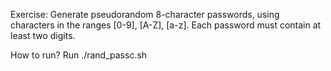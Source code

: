 Exercise:
Generate pseudorandom 8-character passwords, using characters in the ranges [0-9], [A-Z], [a-z]. Each password must contain at least two digits.

How to run?
Run ./rand_passc.sh
